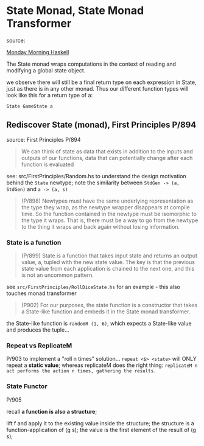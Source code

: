 # State Monad, State Monad Transformer

source:

[Monday Morning Haskell](https://mmhaskell.com/monads/state)

The State monad wraps computations in the context of reading and
modifying a global state object.

we observe there will still be a final return type on each expression
in State, just as there is in any other monad. Thus our different
function types will look like this for a return type of a:

`State GameState a`

## Rediscover State (monad), First Principles P/894

source: First Principles P/894

> We can think of state as data that exists in addition to the inputs
> and outputs of our functions, data that can potentially change after
> each function is evaluated

see: src/FirstPrinciples/Random.hs to understand the design motivation
behind the `State` newtype;
note the similarity between `StdGen -> (a, StdGen)` and `a -> (a, s)`

> (P/898) Newtypes must have the same underlying representation as the type
> they wrap, as the newtype wrapper disappears at compile time. So
> the function contained in the newtype must be isomorphic to the
> type it wraps. That is, there must be a way to go from the newtype
> to the thing it wraps and back again without losing information.

### State is a function

> (P/899) State is a function that takes input state and returns an output
> value, a, tupled with the new state value.
> The key is that the previous state value from each application is chained to
> the next one, and this is not an uncommon pattern.

see `src/FirstPrinciples/RollDiceState.hs` for an example - this also touches
monad transformer

> (P902) For our purposes, the state function is a constructor that takes
> a State-like function and embeds it in the State monad transformer.

the State-like function is `randomR (1, 6)`, which expects a State-like
value and produces the tuple...

### Repeat vs ReplicateM

P/903 to implement a "roll n times" solution...
`repeat <$> <state>` will ONLY repeat a **static value**;
whereas replicateM does the right thing:
`replicateM n act performs the action n times, gathering the results.`

### State Functor

P/905

recall **a function is also a structure**;

lift f and apply it to the existing value inside the structure;
the structure is a function-application of (g s);
the value is the first element of the result of (g s);
